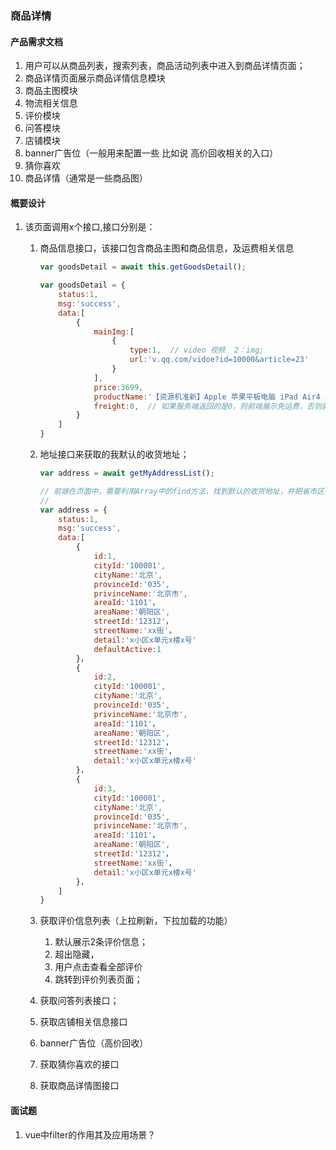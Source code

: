### 商品详情

#### 产品需求文档

1. 用户可以从商品列表，搜索列表，商品活动列表中进入到商品详情页面；
2. 商品详情页面展示商品详情信息模块
3. 商品主图模块
4. 物流相关信息
5. 评价模块
6. 问答模块
7. 店铺模块
8. banner广告位（一般用来配置一些 比如说 高价回收相关的入口）
9. 猜你喜欢
10. 商品详情（通常是一些商品图）

#### 概要设计

1. 该页面调用x个接口,接口分别是：

   1. 商品信息接口，该接口包含商品主图和商品信息，及运费相关信息

      ```javascript
      var goodsDetail = await this.getGoodsDetail();
      
      var goodsDetail = {
          status:1,
          msg:'success',
          data:[
              {
                  mainImg:[
                      {
                          type:1,  // video 视频  2：img;
                          url:'v.qq.com/vidoe?id=10000&article=23'
                      }
                  ],
                  price:3699,
                  productName:'【资源机准新】Apple 苹果平板电脑 iPad Air4 二手平板电脑 银色 64G WiFi版'，
                  freight:0,  // 如果服务端返回的是0，则前端展示免运费，否则就展示对应的价格；filter属性 也可以封装一个方法来调用
              }
          ]
      }
      ```

      

   2. 地址接口来获取的我默认的收货地址；

      ```javascript
      var address = await getMyAddressList();
      
      // 前端在页面中，需要利用Array中的find方法，找到默认的收货地址，并把省市区街及详情信息拼接在一起展示在客户端；
      //
      var address = {
          status:1,
          msg:'success',
          data:[
              {
                  id:1,
                  cityId:'100001',
                  cityName:'北京',
                  provinceId:'035',
                  privinceName:'北京市',
                  areaId:'1101'，
                  areaName:'朝阳区',
                  streetId:'12312'，
                  streetName:'xx街'，
                  detail:'x小区x单元x楼x号'
                  defaultActive:1
              }，
              {
                  id:2,
                  cityId:'100001',
                  cityName:'北京',
                  provinceId:'035',
                  privinceName:'北京市',
                  areaId:'1101'，
                  areaName:'朝阳区',
                  streetId:'12312'，
                  streetName:'xx街'，
                  detail:'x小区x单元x楼x号'
              }，
              {
                  id:3,
                  cityId:'100001',
                  cityName:'北京',
                  provinceId:'035',
                  privinceName:'北京市',
                  areaId:'1101'，
                  areaName:'朝阳区',
                  streetId:'12312'，
                  streetName:'xx街'，
                  detail:'x小区x单元x楼x号'
              }，
          ]
      }
      ```

      

   3. 获取评价信息列表（上拉刷新，下拉加载的功能）

      1. 默认展示2条评价信息；
      2. 超出隐藏，
      3. 用户点击查看全部评价
      4. 跳转到评价列表页面；

   4. 获取问答列表接口；

   5. 获取店铺相关信息接口

   6. banner广告位（高价回收）

   7. 获取猜你喜欢的接口

   8. 获取商品详情图接口

#### 面试题

1. vue中filter的作用其及应用场景？